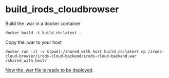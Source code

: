 # build_irods_cloudbrowser

Build the .war in a docker container
```
docker build -t build_cb:latest .
```

Copy the .war to your host
```
docker run -it -v $(pwd):/shared_with_host build_cb:latest cp /irods-cloud-browser/irods-cloud-backend/irods-cloud-backend.war /shared_with_host/
```

[Now the .war file is ready to be deployed](https://github.com/DICE-UNC/irods-cloud-browser/blob/master/Docs/Docker.md).
